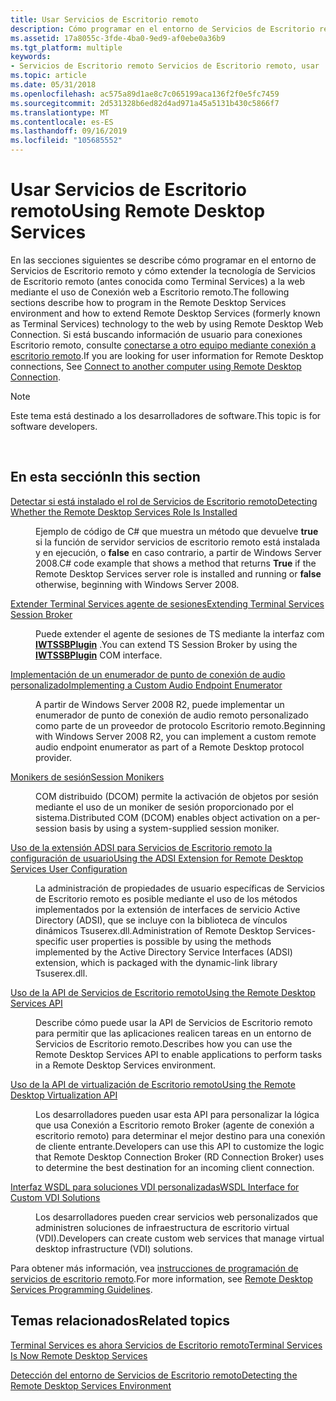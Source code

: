 ```yaml
---
title: Usar Servicios de Escritorio remoto
description: Cómo programar en el entorno de Servicios de Escritorio remoto y cómo extender la tecnología de Servicios de Escritorio remoto (antes conocida como Terminal Services) a la web mediante el uso de Conexión web a Escritorio remoto.
ms.assetid: 17a8055c-3fde-4ba0-9ed9-af0ebe0a36b9
ms.tgt_platform: multiple
keywords:
- Servicios de Escritorio remoto Servicios de Escritorio remoto, usar
ms.topic: article
ms.date: 05/31/2018
ms.openlocfilehash: ac575a89d1ae8c7c065199aca136f2f0e5fc7459
ms.sourcegitcommit: 2d531328b6ed82d4ad971a45a5131b430c5866f7
ms.translationtype: MT
ms.contentlocale: es-ES
ms.lasthandoff: 09/16/2019
ms.locfileid: "105685552"
---
```

# <a name="using-remote-desktop-services"></a><span data-ttu-id="43662-104">Usar Servicios de Escritorio remoto</span><span class="sxs-lookup"><span data-stu-id="43662-104">Using Remote Desktop Services</span></span>

<span data-ttu-id="43662-105">En las secciones siguientes se describe cómo programar en el entorno de Servicios de Escritorio remoto y cómo extender la tecnología de Servicios de Escritorio remoto (antes conocida como Terminal Services) a la web mediante el uso de Conexión web a Escritorio remoto.</span><span class="sxs-lookup"><span data-stu-id="43662-105">The following sections describe how to program in the Remote Desktop Services environment and how to extend Remote Desktop Services (formerly known as Terminal Services) technology to the web by using Remote Desktop Web Connection.</span></span> <span data-ttu-id="43662-106">Si está buscando información de usuario para conexiones Escritorio remoto, consulte [conectarse a otro equipo mediante conexión a escritorio remoto](https://windows.microsoft.com/windows/connect-using-remote-desktop-connection#connect-using-remote-desktop-connection=windows-7).</span><span class="sxs-lookup"><span data-stu-id="43662-106">If you are looking for user information for Remote Desktop connections, See [Connect to another computer using Remote Desktop Connection](https://windows.microsoft.com/windows/connect-using-remote-desktop-connection#connect-using-remote-desktop-connection=windows-7).</span></span>

> [!Note]  
> <span data-ttu-id="43662-107">Este tema está destinado a los desarrolladores de software.</span><span class="sxs-lookup"><span data-stu-id="43662-107">This topic is for software developers.</span></span>

 

## <a name="in-this-section"></a><span data-ttu-id="43662-108">En esta sección</span><span class="sxs-lookup"><span data-stu-id="43662-108">In this section</span></span>

<dl> <dt>

[<span data-ttu-id="43662-109">Detectar si está instalado el rol de Servicios de Escritorio remoto</span><span class="sxs-lookup"><span data-stu-id="43662-109">Detecting Whether the Remote Desktop Services Role Is Installed</span></span>](detecting-whether-terminal-services-is-installed.md)
</dt> <dd>

<span data-ttu-id="43662-110">Ejemplo de código de C# que muestra un método que devuelve **true** si la función de servidor servicios de escritorio remoto está instalada y en ejecución, o **false** en caso contrario, a partir de Windows Server 2008.</span><span class="sxs-lookup"><span data-stu-id="43662-110">C# code example that shows a method that returns **True** if the Remote Desktop Services server role is installed and running or **false** otherwise, beginning with Windows Server 2008.</span></span>

</dd> <dt>

[<span data-ttu-id="43662-111">Extender Terminal Services agente de sesiones</span><span class="sxs-lookup"><span data-stu-id="43662-111">Extending Terminal Services Session Broker</span></span>](extending-ts-session-broker.md)
</dt> <dd>

<span data-ttu-id="43662-112">Puede extender el agente de sesiones de TS mediante la interfaz com [**IWTSSBPlugin**](/windows/desktop/api/Tssbx/nn-tssbx-iwtssbplugin) .</span><span class="sxs-lookup"><span data-stu-id="43662-112">You can extend TS Session Broker by using the [**IWTSSBPlugin**](/windows/desktop/api/Tssbx/nn-tssbx-iwtssbplugin) COM interface.</span></span>

</dd> <dt>

[<span data-ttu-id="43662-113">Implementación de un enumerador de punto de conexión de audio personalizado</span><span class="sxs-lookup"><span data-stu-id="43662-113">Implementing a Custom Audio Endpoint Enumerator</span></span>](implementing-an-audio-endpoint-enumerator.md)
</dt> <dd>

<span data-ttu-id="43662-114">A partir de Windows Server 2008 R2, puede implementar un enumerador de punto de conexión de audio remoto personalizado como parte de un proveedor de protocolo Escritorio remoto.</span><span class="sxs-lookup"><span data-stu-id="43662-114">Beginning with Windows Server 2008 R2, you can implement a custom remote audio endpoint enumerator as part of a Remote Desktop protocol provider.</span></span>

</dd> <dt>

[<span data-ttu-id="43662-115">Monikers de sesión</span><span class="sxs-lookup"><span data-stu-id="43662-115">Session Monikers</span></span>](session-monikers.md)
</dt> <dd>

<span data-ttu-id="43662-116">COM distribuido (DCOM) permite la activación de objetos por sesión mediante el uso de un moniker de sesión proporcionado por el sistema.</span><span class="sxs-lookup"><span data-stu-id="43662-116">Distributed COM (DCOM) enables object activation on a per-session basis by using a system-supplied session moniker.</span></span>

</dd> <dt>

[<span data-ttu-id="43662-117">Uso de la extensión ADSI para Servicios de Escritorio remoto la configuración de usuario</span><span class="sxs-lookup"><span data-stu-id="43662-117">Using the ADSI Extension for Remote Desktop Services User Configuration</span></span>](using-the-adsi-extension-for-terminal-services-user-configuration.md)
</dt> <dd>

<span data-ttu-id="43662-118">La administración de propiedades de usuario específicas de Servicios de Escritorio remoto es posible mediante el uso de los métodos implementados por la extensión de interfaces de servicio Active Directory (ADSI), que se incluye con la biblioteca de vínculos dinámicos Tsuserex.dll.</span><span class="sxs-lookup"><span data-stu-id="43662-118">Administration of Remote Desktop Services-specific user properties is possible by using the methods implemented by the Active Directory Service Interfaces (ADSI) extension, which is packaged with the dynamic-link library Tsuserex.dll.</span></span>

</dd> <dt>

[<span data-ttu-id="43662-119">Uso de la API de Servicios de Escritorio remoto</span><span class="sxs-lookup"><span data-stu-id="43662-119">Using the Remote Desktop Services API</span></span>](using-the-terminal-services-api.md)
</dt> <dd>

<span data-ttu-id="43662-120">Describe cómo puede usar la API de Servicios de Escritorio remoto para permitir que las aplicaciones realicen tareas en un entorno de Servicios de Escritorio remoto.</span><span class="sxs-lookup"><span data-stu-id="43662-120">Describes how you can use the Remote Desktop Services API to enable applications to perform tasks in a Remote Desktop Services environment.</span></span>

</dd> <dt>

[<span data-ttu-id="43662-121">Uso de la API de virtualización de Escritorio remoto</span><span class="sxs-lookup"><span data-stu-id="43662-121">Using the Remote Desktop Virtualization API</span></span>](using-the-remote-desktop-virtualization-api.md)
</dt> <dd>

<span data-ttu-id="43662-122">Los desarrolladores pueden usar esta API para personalizar la lógica que usa Conexión a Escritorio remoto Broker (agente de conexión a escritorio remoto) para determinar el mejor destino para una conexión de cliente entrante.</span><span class="sxs-lookup"><span data-stu-id="43662-122">Developers can use this API to customize the logic that Remote Desktop Connection Broker (RD Connection Broker) uses to determine the best destination for an incoming client connection.</span></span>

</dd> <dt>

[<span data-ttu-id="43662-123">Interfaz WSDL para soluciones VDI personalizadas</span><span class="sxs-lookup"><span data-stu-id="43662-123">WSDL Interface for Custom VDI Solutions</span></span>](wsdl-interface-for-custom-vdi-solutions.md)
</dt> <dd>

<span data-ttu-id="43662-124">Los desarrolladores pueden crear servicios web personalizados que administren soluciones de infraestructura de escritorio virtual (VDI).</span><span class="sxs-lookup"><span data-stu-id="43662-124">Developers can create custom web services that manage virtual desktop infrastructure (VDI) solutions.</span></span>

</dd> </dl>

<span data-ttu-id="43662-125">Para obtener más información, vea [instrucciones de programación de servicios de escritorio remoto](terminal-services-programming-guidelines.md).</span><span class="sxs-lookup"><span data-stu-id="43662-125">For more information, see [Remote Desktop Services Programming Guidelines](terminal-services-programming-guidelines.md).</span></span>

## <a name="related-topics"></a><span data-ttu-id="43662-126">Temas relacionados</span><span class="sxs-lookup"><span data-stu-id="43662-126">Related topics</span></span>

<dl> <dt>

[<span data-ttu-id="43662-127">Terminal Services es ahora Servicios de Escritorio remoto</span><span class="sxs-lookup"><span data-stu-id="43662-127">Terminal Services Is Now Remote Desktop Services</span></span>](terminal-services-is-now-remote-desktop-services.md)
</dt> <dt>

[<span data-ttu-id="43662-128">Detección del entorno de Servicios de Escritorio remoto</span><span class="sxs-lookup"><span data-stu-id="43662-128">Detecting the Remote Desktop Services Environment</span></span>](detecting-the-terminal-services-environment.md)
</dt> </dl>

 

 




